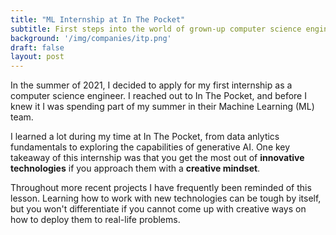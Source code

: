```yaml
---
title: "ML Internship at In The Pocket"
subtitle: First steps into the world of grown-up computer science engineers
background: '/img/companies/itp.png'
draft: false
layout: post
---
```


In the summer of 2021, I decided to apply for my first internship as a computer science engineer. I reached out to In The Pocket, and before I knew it I was spending part of my summer in their Machine Learning (ML) team.

I learned a lot during my time at In The Pocket, from data anlytics fundamentals to exploring the capabilities of generative AI. One key takeaway of this internship was that you get the most out of **innovative technologies** if you approach them with a **creative mindset**. 

Throughout more recent projects I have frequently been reminded of this lesson. Learning how to work with new technologies can be tough by itself, but you won't differentiate if you cannot come up with creative ways on how to deploy them to real-life problems.
